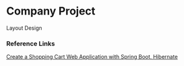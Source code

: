 # Company Project
Layout Design


### Reference Links
[Create a Shopping Cart Web Application with Spring Boot, Hibernate](https://o7planning.org/10683/create-a-shopping-cart-web-application-with-spring-boot-hibernate)   



